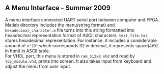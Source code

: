 A Menu Interface  - Summer 2009
---
A menu interface connected UART serial port between computer and FPGA.  
Matlab directory includes the menu(string format) and `hexadecimal_character.m` file turns into this string formatted into hexadecimal representation format of ASCII characters. `text_file.txt` stores hexadecimal representation. For instance, it includes a considerable amount of `x"20"` which corresponds 32 in decimal, it represents space(`&#32` in html) in ASCII table.  
For VHDL part, this menu is stored in `ram_512x8.vhd` and read by `top_module.vhd`, prints into screen. It also takes input from keyboard and adjust the menu from user input.  
